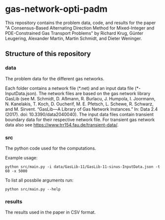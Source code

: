 # gas-network-opti-padm
This repository contains the problem data, code, and results for the paper "A Consensus-Based Alternating Direction Method for Mixed-Integer and PDE-Constrained Gas Transport Problems" by Richard Krug, Günter Leugering, Alexander Martin, Martin Schmidt, and Dieter Weninger.

## Structure of this repository
### data
The problem data for the different gas networks.

Each folder contains a network file (\*.net) and an input data file (\*-InputData.json).
The network files are based on the gas network library GasLib (see M. Schmidt, D. Aßmann, R. Burlacu, J. Humpola, I. Joormann, N. Kanelakis, T. Koch, D. Oucherif, M. E. Pfetsch, L. Schewe, R. Schwarz, and M. Sirvent. “GasLib—A Library of Gas Network Instances.” In: Data 2.4 (2017). doi: 10.3390/data2040040).
The input data files contain transient boundary data for their respective network file. For transient gas network data also see https://www.trr154.fau.de/transient-data/.

### src
The python code used for the computations.

Example usage:
```console
python src/main.py -i data/GasLib-11/GasLib-11-sinus-InputData.json -t 60 -x 5000
```

To list all possbile arguments run:
```console
python src/main.py --help
```

### results
The results used in the paper in CSV format.
